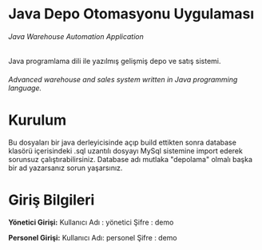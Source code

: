 ﻿# Java Depo Otomasyonu Uygulaması
###### Java Warehouse Automation Application

Java programlama dili ile yazılmış gelişmiş depo ve satış sistemi.
###### Advanced warehouse and sales system written in Java programming language.


# Kurulum

Bu dosyaları bir java derleyicisinde açıp build ettikten sonra database klasörü içerisindeki .sql uzantılı dosyayı MySql sistemine import ederek sorunsuz çalıştırabilirsiniz. Database adı mutlaka "depolama" olmalı başka bir ad yazarsanız sorun yaşarsınız.

# Giriş Bilgileri

**Yönetici Girişi:**
  Kullanıcı Adı : yönetici
  Şifre             : demo

**Personel Girişi:**
  Kullanıcı Adı: personel
  Şifre        : demo
